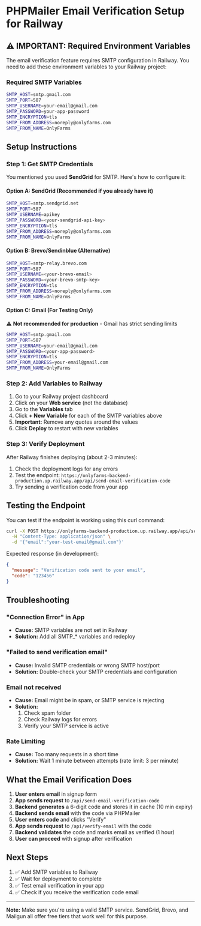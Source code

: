 # PHPMailer Email Verification Setup for Railway

## ⚠️ IMPORTANT: Required Environment Variables

The email verification feature requires SMTP configuration in Railway. You need to add these environment variables to your Railway project:

### Required SMTP Variables

```bash
SMTP_HOST=smtp.gmail.com
SMTP_PORT=587
SMTP_USERNAME=your-email@gmail.com
SMTP_PASSWORD=your-app-password
SMTP_ENCRYPTION=tls
SMTP_FROM_ADDRESS=noreply@onlyfarms.com
SMTP_FROM_NAME=OnlyFarms
```

## Setup Instructions

### Step 1: Get SMTP Credentials

You mentioned you used **SendGrid** for SMTP. Here's how to configure it:

#### Option A: SendGrid (Recommended if you already have it)
```bash
SMTP_HOST=smtp.sendgrid.net
SMTP_PORT=587
SMTP_USERNAME=apikey
SMTP_PASSWORD=<your-sendgrid-api-key>
SMTP_ENCRYPTION=tls
SMTP_FROM_ADDRESS=noreply@onlyfarms.com
SMTP_FROM_NAME=OnlyFarms
```

#### Option B: Brevo/Sendinblue (Alternative)
```bash
SMTP_HOST=smtp-relay.brevo.com
SMTP_PORT=587
SMTP_USERNAME=<your-brevo-email>
SMTP_PASSWORD=<your-brevo-smtp-key>
SMTP_ENCRYPTION=tls
SMTP_FROM_ADDRESS=noreply@onlyfarms.com
SMTP_FROM_NAME=OnlyFarms
```

#### Option C: Gmail (For Testing Only)
⚠️ **Not recommended for production** - Gmail has strict sending limits
```bash
SMTP_HOST=smtp.gmail.com
SMTP_PORT=587
SMTP_USERNAME=your-email@gmail.com
SMTP_PASSWORD=<your-app-password>
SMTP_ENCRYPTION=tls
SMTP_FROM_ADDRESS=your-email@gmail.com
SMTP_FROM_NAME=OnlyFarms
```

### Step 2: Add Variables to Railway

1. Go to your Railway project dashboard
2. Click on your **Web service** (not the database)
3. Go to the **Variables** tab
4. Click **+ New Variable** for each of the SMTP variables above
5. **Important:** Remove any quotes around the values
6. Click **Deploy** to restart with new variables

### Step 3: Verify Deployment

After Railway finishes deploying (about 2-3 minutes):

1. Check the deployment logs for any errors
2. Test the endpoint: `https://onlyfarms-backend-production.up.railway.app/api/send-email-verification-code`
3. Try sending a verification code from your app

## Testing the Endpoint

You can test if the endpoint is working using this curl command:

```bash
curl -X POST https://onlyfarms-backend-production.up.railway.app/api/send-email-verification-code \
  -H "Content-Type: application/json" \
  -d '{"email":"your-test-email@gmail.com"}'
```

Expected response (in development):
```json
{
  "message": "Verification code sent to your email",
  "code": "123456"
}
```

## Troubleshooting

### "Connection Error" in App
- **Cause:** SMTP variables are not set in Railway
- **Solution:** Add all SMTP_* variables and redeploy

### "Failed to send verification email"
- **Cause:** Invalid SMTP credentials or wrong SMTP host/port
- **Solution:** Double-check your SMTP credentials and configuration

### Email not received
- **Cause:** Email might be in spam, or SMTP service is rejecting
- **Solution:** 
  1. Check spam folder
  2. Check Railway logs for errors
  3. Verify your SMTP service is active

### Rate Limiting
- **Cause:** Too many requests in a short time
- **Solution:** Wait 1 minute between attempts (rate limit: 3 per minute)

## What the Email Verification Does

1. **User enters email** in signup form
2. **App sends request** to `/api/send-email-verification-code`
3. **Backend generates** a 6-digit code and stores it in cache (10 min expiry)
4. **Backend sends email** with the code via PHPMailer
5. **User enters code** and clicks "Verify"
6. **App sends request** to `/api/verify-email` with the code
7. **Backend validates** the code and marks email as verified (1 hour)
8. **User can proceed** with signup after verification

## Next Steps

1. ✅ Add SMTP variables to Railway
2. ✅ Wait for deployment to complete
3. ✅ Test email verification in your app
4. ✅ Check if you receive the verification code email

---

**Note:** Make sure you're using a valid SMTP service. SendGrid, Brevo, and Mailgun all offer free tiers that work well for this purpose.

